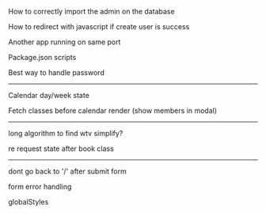 How to correctly import the admin on the database

How to redirect with javascript if create user is success

Another app running on same port

Package.json scripts

Best way to handle password

*****************************

Calendar day/week state 

Fetch classes before calendar render (show members in modal)

*****************************

long algorithm to find wtv simplify?

re request state after book class

*****************************

dont go back to '/' after submit form

form error handling

globalStyles